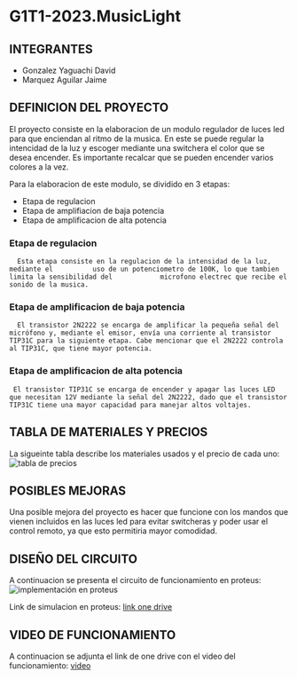 # G1T1-2023.MusicLight

## INTEGRANTES
  + Gonzalez Yaguachi David
  + Marquez Aguilar Jaime
  
## DEFINICION DEL PROYECTO
  
  El proyecto consiste en la elaboracion de un modulo regulador de luces led para
  que enciendan al ritmo de la musica. En este se puede regular la intencidad de la     luz y escoger mediante una switchera el color que se desea encender. Es importante    recalcar que se pueden encender varios colores a la vez.

  Para la elaboracion de este modulo, se dividido en 3 etapas:
  + Etapa de regulacion
  + Etapa de amplifiacion de baja potencia
  + Etapa de amplificacion de alta potencia

  ### **Etapa de regulacion**
      Esta etapa consiste en la regulacion de la intensidad de la luz, mediante el          uso de un potenciometro de 100K, lo que tambien limita la sensibilidad del            microfono electrec que recibe el sonido de la musica.

  
  ### **Etapa de amplificacion de baja potencia**
      El transistor 2N2222 se encarga de amplificar la pequeña señal del micrófono y, mediante el emisor, envía una corriente al transistor TIP31C para la siguiente etapa. Cabe mencionar que el 2N2222 controla al TIP31C, que tiene mayor potencia.


  ### **Etapa de amplificacion de alta potencia**
     El transistor TIP31C se encarga de encender y apagar las luces LED que necesitan 12V mediante la señal del 2N2222, dado que el transistor TIP31C tiene una mayor capacidad para manejar altos voltajes.

  
## TABLA DE MATERIALES Y PRECIOS
  La sigueinte tabla describe los materiales usados y el precio de cada uno:
  ![tabla de precios](https://github.com/ProjectsPhycom/G1T1-2023.MusicLight/assets/145176980/eee24e56-e6f6-4237-b24d-b8e573970090)

## POSIBLES MEJORAS
  Una posible mejora del proyecto es hacer que funcione con los mandos que vienen incluidos en las luces led para evitar switcheras y poder usar el control remoto, ya que esto permitiria mayor comodidad.

## DISEÑO DEL CIRCUITO
A continuacion se presenta el circuito de funcionamiento en proteus:
![implementación en proteus](https://github.com/ProjectsPhycom/G1T1-2023.MusicLight/assets/145176980/2ef0ec98-e4c4-4cce-8541-5ede310146f0)

Link de simulacion en proteus: 
[link one drive](https://espolec-my.sharepoint.com/:u:/g/personal/dagoyagu_espol_edu_ec/EeW5ns1FAM9PusF22X_aFMYBNWhQNbyjxmHYlV9QIrSvqg?e=69tee4)

## VIDEO DE FUNCIONAMIENTO
A continuacion se adjunta el link de one drive con el video del funcionamiento:
[video](https://espolec-my.sharepoint.com/:v:/g/personal/dagoyagu_espol_edu_ec/ESzI-ldHZeRAnfh8Id7v0NIB1POX-gterjhPGcaQVJzsDg?nav=eyJyZWZlcnJhbEluZm8iOnsicmVmZXJyYWxBcHAiOiJPbmVEcml2ZUZvckJ1c2luZXNzIiwicmVmZXJyYWxBcHBQbGF0Zm9ybSI6IldlYiIsInJlZmVycmFsTW9kZSI6InZpZXciLCJyZWZlcnJhbFZpZXciOiJNeUZpbGVzTGlua0RpcmVjdCJ9fQ&e=eQ2FCr)
